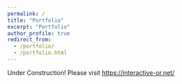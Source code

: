 ```yaml
---
permalink: /
title: "Portfolio"
excerpt: "Portfolio"
author_profile: true
redirect_from: 
  - /portfolio/
  - /portfolio.html
---
```




Under Construction!
Please visit https://interactive-or.net/